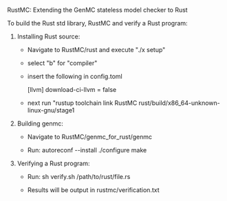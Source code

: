 RustMC: Extending the GenMC
stateless model checker to Rust


To build the Rust std library, RustMC and verify a Rust program:

1) Installing Rust source:

    - Navigate to RustMC/rust and execute "./x setup"

    - select "b" for "compiler"

    - insert the following in config.toml 

        [llvm]
        download-ci-llvm = false

    - next run "rustup toolchain link RustMC rust/build/x86_64-unknown-linux-gnu/stage1

2) Building genmc:
	- Navigate to RustMC/genmc_for_rust/genmc

	- Run:
        	autoreconf --install
	        ./configure
	        make

4) Verifying a Rust program:
	- Run:
  		sh verify.sh /path/to/rust/file.rs

	- Results will be output in rustmc/verification.txt 
